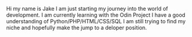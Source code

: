 Hi my name is Jake
I am just starting my journey into the world of development.
I am currently learning with the Odin Project
I have a good understanding of Python/PHP/HTML/CSS/SQL
I am still trying to find my niche and hopefully make the jump to a deloper position.
